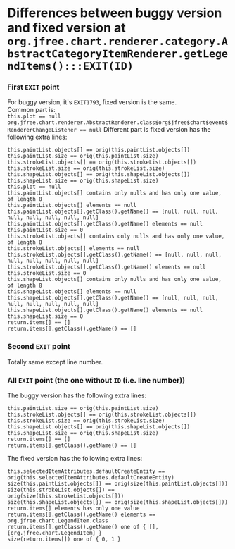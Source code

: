 # Differences between buggy version and fixed version at `org.jfree.chart.renderer.category.AbstractCategoryItemRenderer.getLegendItems():::EXIT(ID)`
### First `EXIT` point  
For buggy version, it's `EXIT1793`, fixed version is the same.  
Common part is:  
`this.plot == null`
`org.jfree.chart.renderer.AbstractRenderer.class$org$jfree$chart$event$RendererChangeListener == null`
Different part is fixed version has the following extra lines:  
```
this.paintList.objects[] == orig(this.paintList.objects[])
this.paintList.size == orig(this.paintList.size)
this.strokeList.objects[] == orig(this.strokeList.objects[])
this.strokeList.size == orig(this.strokeList.size)
this.shapeList.objects[] == orig(this.shapeList.objects[])
this.shapeList.size == orig(this.shapeList.size)
this.plot == null
this.paintList.objects[] contains only nulls and has only one value, of length 8
this.paintList.objects[] elements == null
this.paintList.objects[].getClass().getName() == [null, null, null, null, null, null, null, null]
this.paintList.objects[].getClass().getName() elements == null
this.paintList.size == 0
this.strokeList.objects[] contains only nulls and has only one value, of length 8
this.strokeList.objects[] elements == null
this.strokeList.objects[].getClass().getName() == [null, null, null, null, null, null, null, null]
this.strokeList.objects[].getClass().getName() elements == null
this.strokeList.size == 0
this.shapeList.objects[] contains only nulls and has only one value, of length 8
this.shapeList.objects[] elements == null
this.shapeList.objects[].getClass().getName() == [null, null, null, null, null, null, null, null]
this.shapeList.objects[].getClass().getName() elements == null
this.shapeList.size == 0
return.items[] == []
return.items[].getClass().getName() == []
```

### Second `EXIT` point  
Totally same except line number.  

### All `EXIT` point (the one without `ID` (i.e. line number))  
The buggy version has the following extra lines:  
```
this.paintList.size == orig(this.paintList.size)
this.strokeList.objects[] == orig(this.strokeList.objects[])
this.strokeList.size == orig(this.strokeList.size)
this.shapeList.objects[] == orig(this.shapeList.objects[])
this.shapeList.size == orig(this.shapeList.size)
return.items[] == []
return.items[].getClass().getName() == []
```
The fixed version has the following extra lines:  
```
this.selectedItemAttributes.defaultCreateEntity == orig(this.selectedItemAttributes.defaultCreateEntity)
size(this.paintList.objects[]) == orig(size(this.paintList.objects[]))
size(this.strokeList.objects[]) == orig(size(this.strokeList.objects[]))
size(this.shapeList.objects[]) == orig(size(this.shapeList.objects[]))
return.items[] elements has only one value
return.items[].getClass().getName() elements == org.jfree.chart.LegendItem.class
return.items[].getClass().getName() one of { [], [org.jfree.chart.LegendItem] }
size(return.items[]) one of { 0, 1 }
```